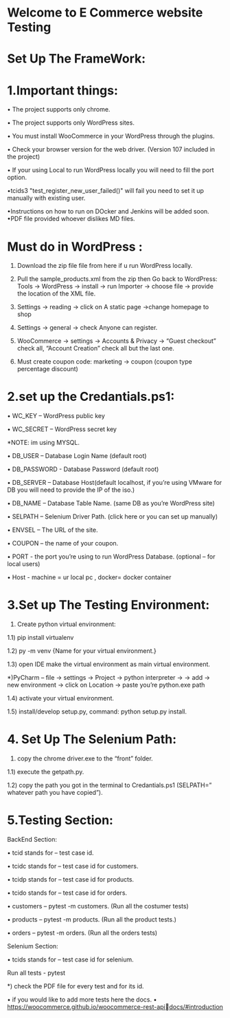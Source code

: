 # Welcome to E Commerce website Testing

# Set Up The FrameWork:

# 1.Important things:

• The project supports only chrome.

• The project supports only WordPress sites.

• You must install WooCommerce in your WordPress through the plugins.

• Check your browser version for the web driver. (Version 107 included in the 
project)

• If your using Local to run WordPress locally you will need to fill the port option.

•tcids3  "test_register_new_user_failed()" will fail you need to set it up manually with existing user.

•Instructions on how to run on DOcker and Jenkins will be added soon.
•PDF file provided whoever dislikes MD files.




# Must do in WordPress :

1) Download the zip file file from here if u run WordPress locally.

2) Pull the sample_products.xml from the zip then Go back to WordPress: Tools -> 
WordPress -> install -> run Importer -> choose file -> provide the location of the XML 
file.

3) Settings -> reading -> click on A static page ->change homepage to shop

4) Settings -> general -> check Anyone can register.

5) WooCommerce -> settings -> Accounts & Privacy -> “Guest checkout” check all, 
“Account Creation” check all but the last one. 

6) Must create coupon code: marketing -> coupon (coupon type percentage discount)


# 2.set up the Credantials.ps1:

• WC_KEY – WordPress public key

• WC_SECRET – WordPress secret key

 *NOTE: im using MYSQL.

• DB_USER – Database Login Name (default root)

• DB_PASSWORD - Database Password (default root)

• DB_SERVER – Database Host(default localhost, if you’re using VMware for DB 
you will need to provide the IP of the iso.)

• DB_NAME – Database Table Name. (same DB as you’re WordPress site)


• SELPATH – Selenium Driver Path. (click here or you can set up manually)

• ENVSEL – The URL of the site.

• COUPON – the name of your coupon.

• PORT - the port you’re using to run WordPress Database. (optional – for local 
users)

• Host - machine = ur local pc , docker= docker container


# 3.Set up The Testing Environment:

1) Create python virtual environment:

1.1) pip install virtualenv

1.2) py -m venv {Name for your virtual environment.}

1.3) open IDE make the virtual environment as main virtual environment.

*)PyCharm – file -> settings -> Project -> python interpreter -> -> add -> new 
environment -> click on Location -> paste you’re python.exe path

1.4) activate your virtual environment.

1.5) install/develop setup.py, command: python setup.py install.



# 4. Set Up The Selenium Path:

1) copy the chrome driver.exe to the “front” folder.

1.1) execute the getpath.py.

1.2) copy the path you got in the terminal to Credantials.ps1 (SELPATH=” whatever path 
you have copied”).

# 5.Testing Section:

BackEnd Section:

• tcid stands for – test case id.

• tcidc stands for – test case id for customers.

• tcidp stands for – test case id for products.

• tcido stands for – test case id for orders.

• customers – pytest -m customers. (Run all the costumer tests)

• products – pytest -m products. (Run all the product tests.)

• orders – pytest -m orders. (Run all the orders tests)

Selenium Section:

• tcids stands for – test case id for selenium.

Run all tests - pytest


*) check the PDF file for every test and for its id.


• if you would like to add more tests here the docs.
• https://woocommerce.github.io/woocommerce-rest-apidocs/#introduction
